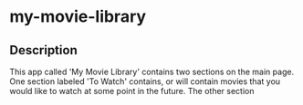 # my-movie-library

## Description
This app called 'My Movie Library' contains two sections on the main page. One section labeled 'To Watch' contains, or will contain movies that you would like to watch at some point in the future. The other section 